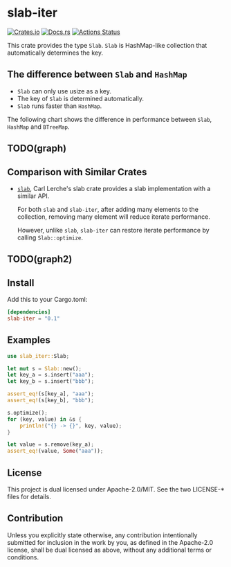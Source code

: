 # slab-iter

[![Crates.io](https://img.shields.io/crates/v/slab-iter.svg)](https://crates.io/crates/slab-iter)
[![Docs.rs](https://docs.rs/slab-iter/badge.svg)](https://docs.rs/crate/slab-iter)
[![Actions Status](https://github.com/frozenlib/slab-iter/workflows/build/badge.svg)](https://github.com/frozenlib/slab-iter/actions)

This crate provides the type `Slab`.
`Slab` is HashMap-like collection that automatically determines the key.

## The difference between `Slab` and `HashMap`

- `Slab` can only use usize as a key.
- The key of `Slab` is determined automatically.
- `Slab` runs faster than `HashMap`.

The following chart shows the difference in performance between `Slab`, `HashMap` and `BTreeMap`.

## TODO(graph)

## Comparison with Similar Crates

- [`slab`](https://crates.io/crates/slab), Carl Lerche's slab crate provides a slab implementation with a similar API.

  For both `slab` and `slab-iter`, after adding many elements to the collection, removing many element will reduce iterate performance.

  However, unlike `slab`, `slab-iter` can restore iterate performance by calling `Slab::optimize`.

## TODO(graph2)

## Install

Add this to your Cargo.toml:

```toml
[dependencies]
slab-iter = "0.1"
```

## Examples

```rust
use slab_iter::Slab;

let mut s = Slab::new();
let key_a = s.insert("aaa");
let key_b = s.insert("bbb");

assert_eq!(s[key_a], "aaa");
assert_eq!(s[key_b], "bbb");

s.optimize();
for (key, value) in &s {
    println!("{} -> {}", key, value);
}

let value = s.remove(key_a);
assert_eq!(value, Some("aaa"));
```

## License

This project is dual licensed under Apache-2.0/MIT. See the two LICENSE-\* files for details.

## Contribution

Unless you explicitly state otherwise, any contribution intentionally submitted for inclusion in the work by you, as defined in the Apache-2.0 license, shall be dual licensed as above, without any additional terms or conditions.

